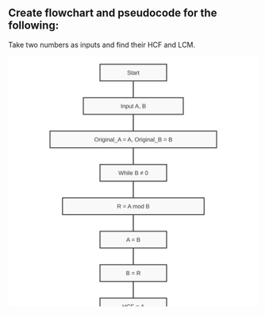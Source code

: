 ## Create flowchart and pseudocode for the following:

Take two numbers as inputs and find their HCF and LCM.

<img alt="HCF&LCM.svg" src="../svg/HCF&LCM.svg"/>